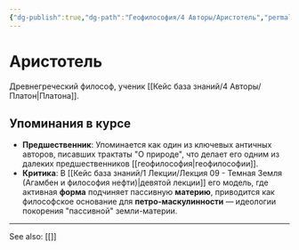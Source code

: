 ```yaml
---
{"dg-publish":true,"dg-path":"Геофилософия/4 Авторы/Аристотель","permalink":"/geofilosofiya/4-avtory/aristotel/"}
---
```


# Аристотель

Древнегреческий философ, ученик [[Кейс база знаний/4 Авторы/Платон\|Платона]].

## Упоминания в курсе
- **Предшественник**: Упоминается как один из ключевых античных авторов, писавших трактаты "О природе", что делает его одним из далеких предшественников [[геофилософия\|геофилософии]].
- **Критика**: В [[Кейс база знаний/1 Лекции/Лекция 09 - Темная Земля (Агамбен и философия нефти)\|девятой лекции]] его модель, где активная **форма** подчиняет пассивную **материю**, приводится как философское основание для **петро-маскулинности** — идеологии покорения "пассивной" земли-материи.






---
See also:
[[]]
